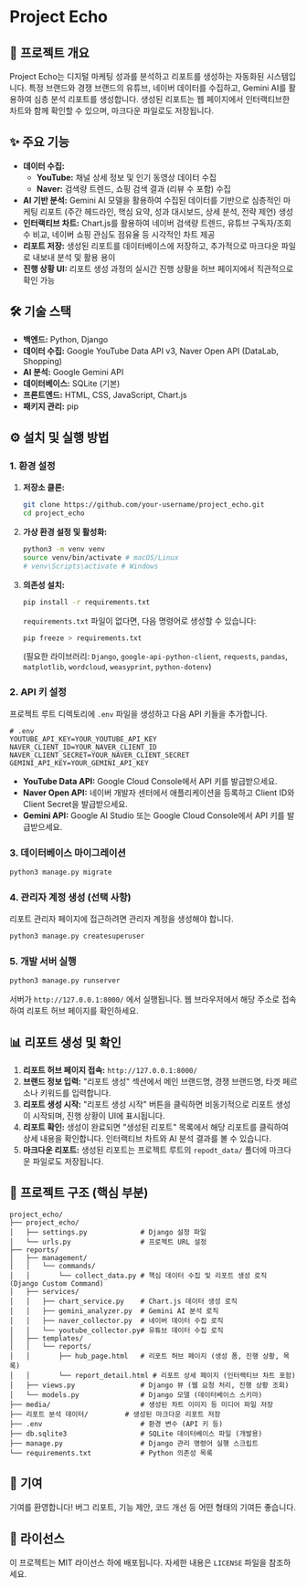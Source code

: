 # Project Echo

## 🚀 프로젝트 개요

Project Echo는 디지털 마케팅 성과를 분석하고 리포트를 생성하는 자동화된 시스템입니다. 특정 브랜드와 경쟁 브랜드의 유튜브, 네이버 데이터를 수집하고, Gemini AI를 활용하여 심층 분석 리포트를 생성합니다. 생성된 리포트는 웹 페이지에서 인터랙티브한 차트와 함께 확인할 수 있으며, 마크다운 파일로도 저장됩니다.

## ✨ 주요 기능

-   **데이터 수집:**
    -   **YouTube:** 채널 상세 정보 및 인기 동영상 데이터 수집
    -   **Naver:** 검색량 트렌드, 쇼핑 검색 결과 (리뷰 수 포함) 수집
-   **AI 기반 분석:** Gemini AI 모델을 활용하여 수집된 데이터를 기반으로 심층적인 마케팅 리포트 (주간 헤드라인, 핵심 요약, 성과 대시보드, 상세 분석, 전략 제언) 생성
-   **인터랙티브 차트:** Chart.js를 활용하여 네이버 검색량 트렌드, 유튜브 구독자/조회수 비교, 네이버 쇼핑 관심도 점유율 등 시각적인 차트 제공
-   **리포트 저장:** 생성된 리포트를 데이터베이스에 저장하고, 추가적으로 마크다운 파일로 내보내 분석 및 활용 용이
-   **진행 상황 UI:** 리포트 생성 과정의 실시간 진행 상황을 허브 페이지에서 직관적으로 확인 가능

## 🛠️ 기술 스택

-   **백엔드:** Python, Django
-   **데이터 수집:** Google YouTube Data API v3, Naver Open API (DataLab, Shopping)
-   **AI 분석:** Google Gemini API
-   **데이터베이스:** SQLite (기본)
-   **프론트엔드:** HTML, CSS, JavaScript, Chart.js
-   **패키지 관리:** pip

## ⚙️ 설치 및 실행 방법

### 1. 환경 설정

1.  **저장소 클론:**
    ```bash
    git clone https://github.com/your-username/project_echo.git
    cd project_echo
    ```
2.  **가상 환경 설정 및 활성화:**
    ```bash
    python3 -m venv venv
    source venv/bin/activate # macOS/Linux
    # venv\Scripts\activate # Windows
    ```
3.  **의존성 설치:**
    ```bash
    pip install -r requirements.txt
    ```
    `requirements.txt` 파일이 없다면, 다음 명령어로 생성할 수 있습니다:
    ```bash
    pip freeze > requirements.txt
    ```
    (필요한 라이브러리: `Django`, `google-api-python-client`, `requests`, `pandas`, `matplotlib`, `wordcloud`, `weasyprint`, `python-dotenv`)

### 2. API 키 설정

프로젝트 루트 디렉토리에 `.env` 파일을 생성하고 다음 API 키들을 추가합니다.

```dotenv
# .env
YOUTUBE_API_KEY=YOUR_YOUTUBE_API_KEY
NAVER_CLIENT_ID=YOUR_NAVER_CLIENT_ID
NAVER_CLIENT_SECRET=YOUR_NAVER_CLIENT_SECRET
GEMINI_API_KEY=YOUR_GEMINI_API_KEY
```
-   **YouTube Data API:** Google Cloud Console에서 API 키를 발급받으세요.
-   **Naver Open API:** 네이버 개발자 센터에서 애플리케이션을 등록하고 Client ID와 Client Secret을 발급받으세요.
-   **Gemini API:** Google AI Studio 또는 Google Cloud Console에서 API 키를 발급받으세요.

### 3. 데이터베이스 마이그레이션

```bash
python3 manage.py migrate
```

### 4. 관리자 계정 생성 (선택 사항)

리포트 관리자 페이지에 접근하려면 관리자 계정을 생성해야 합니다.

```bash
python3 manage.py createsuperuser
```

### 5. 개발 서버 실행

```bash
python3 manage.py runserver
```

서버가 `http://127.0.0.1:8000/` 에서 실행됩니다. 웹 브라우저에서 해당 주소로 접속하여 리포트 허브 페이지를 확인하세요.

## 📊 리포트 생성 및 확인

1.  **리포트 허브 페이지 접속:** `http://127.0.0.1:8000/`
2.  **브랜드 정보 입력:** "리포트 생성" 섹션에서 메인 브랜드명, 경쟁 브랜드명, 타겟 페르소나 키워드를 입력합니다.
3.  **리포트 생성 시작:** "리포트 생성 시작" 버튼을 클릭하면 비동기적으로 리포트 생성이 시작되며, 진행 상황이 UI에 표시됩니다.
4.  **리포트 확인:** 생성이 완료되면 "생성된 리포트" 목록에서 해당 리포트를 클릭하여 상세 내용을 확인합니다. 인터랙티브 차트와 AI 분석 결과를 볼 수 있습니다.
5.  **마크다운 리포트:** 생성된 리포트는 프로젝트 루트의 `repodt_data/` 폴더에 마크다운 파일로도 저장됩니다.

## 📂 프로젝트 구조 (핵심 부분)

```
project_echo/
├── project_echo/
│   ├── settings.py             # Django 설정 파일
│   └── urls.py                 # 프로젝트 URL 설정
├── reports/
│   ├── management/
│   │   └── commands/
│   │       └── collect_data.py # 핵심 데이터 수집 및 리포트 생성 로직 (Django Custom Command)
│   ├── services/
│   │   ├── chart_service.py    # Chart.js 데이터 생성 로직
│   │   ├── gemini_analyzer.py  # Gemini AI 분석 로직
│   │   ├── naver_collector.py  # 네이버 데이터 수집 로직
│   │   └── youtube_collector.py# 유튜브 데이터 수집 로직
│   ├── templates/
│   │   └── reports/
│   │       ├── hub_page.html   # 리포트 허브 페이지 (생성 폼, 진행 상황, 목록)
│   │       └── report_detail.html # 리포트 상세 페이지 (인터랙티브 차트 포함)
│   ├── views.py                # Django 뷰 (웹 요청 처리, 진행 상황 조회)
│   └── models.py               # Django 모델 (데이터베이스 스키마)
├── media/                      # 생성된 차트 이미지 등 미디어 파일 저장
├── 리포트 분석 데이터/         # 생성된 마크다운 리포트 저장
├── .env                        # 환경 변수 (API 키 등)
├── db.sqlite3                  # SQLite 데이터베이스 파일 (개발용)
├── manage.py                   # Django 관리 명령어 실행 스크립트
└── requirements.txt            # Python 의존성 목록
```

## 🤝 기여

기여를 환영합니다! 버그 리포트, 기능 제안, 코드 개선 등 어떤 형태의 기여든 좋습니다.

## 📄 라이선스

이 프로젝트는 MIT 라이선스 하에 배포됩니다. 자세한 내용은 `LICENSE` 파일을 참조하세요.
